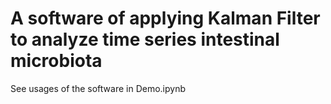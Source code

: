 # A software of applying Kalman Filter to analyze time series intestinal microbiota

See usages of the software in Demo.ipynb
